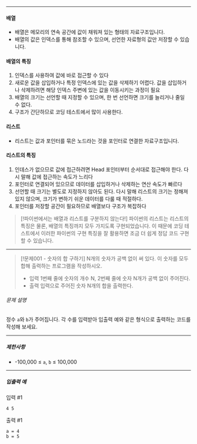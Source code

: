 
---
#### 배열 
- 배열은 메모리의 연속 공간에 값이 채워져 있는 형태의 자료구조입니다.
- 배열의 값은 인덱스를 통해 참조할 수 있으며, 선언한 자료형의 값만 저장할 수 있습니다.
#### 배열의 특징
1. 인덱스를 사용하여 값에 바로 접근할 수 있다	
2. 새로운 값을 삽입하거나 특정 인덱스에 있는 값을 삭제하기 어렵다. 값을 삽입하거나 삭제하려면 해당 인덱스 주변에 있는 값을 이동시키는 과정이 필요
3. 배열의 크기는 선언할 때 지정할 수 있으며, 한 번 선언하면 크기를 늘리거나 줄일 수 없다.
4. 구조가 간단하므로 코딩 테스트에서 많이 사용한다.
#### 리스트
- 리스트는 값과 포인터를 묶은 노드라는 것을 포인터로 연결한 자료구조입니다.
#### 리스트의 특징
1. 인데스가 없으므로 값에 접근하려면 Head 포인터부터 순서대로 접근해야 한다. 다시 말해 값에 접근하는 속도가 느리다
2. 포인터로 연결되어 있으므로 데이터를 삽입하거나 삭제하는 연산 속도가 빠르다
3. 선언할 때 크기는 별도로 지정하지 않아도 된다. 다시 말해 리스트의 크기는 정해져 있지 않으며, 크기가 변하기 쉬운 데이터를 다룰 때 적절하다.
4. 포인터를 저장할 공간이 필요하므로 배열보다 구조가 복잡하다

>[!파이썬에서는 배열과 리스트를 구분하지 않는다!]
>파이썬의 리스트는 리스트의 특징은 물론, 배열의 특징까지 모두 가지도록 구현되었습니다. 이 때문에 코딩 테스트에서 이러한 파이썬의 구현 특징을 잘 활용하면 조금 더 쉽게 정답 코드 구현할 수 있습니다.

---
>[!문제001 - 숫자의 합 구하기]
>N개의 숫자가 공백 없이 써 있다. 이 숫자를 모두 합해 출력하는 프로그램을 작성하시오.
>- 입력
>	1번째 줄에 숫자의 개수 N, 2번째 줄에 숫자 N개가 공백 없이 주어진다.
>- 출력
>	입력으로 주어진 숫자 N개의 합을 출력한다.


###### 문제 설명

정수 `a`와 `b`가 주어집니다. 각 수를 입력받아 입출력 예와 같은 형식으로 출력하는 코드를 작성해 보세요.

---

##### 제한사항

- -100,000 ≤ `a`, `b` ≤ 100,000

---

##### 입출력 예

입력 #1

```
4 5
```

출력 #1

```
a = 4
b = 5
```
